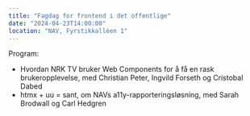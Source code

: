 ```yaml
---
title: "Fagdag for frontend i det offentlige"
date: "2024-04-23T14:00:00"
location: "NAV, Fyrstikkalléen 1"
---
```


Program:

- Hvordan NRK TV bruker Web Components for å få en rask brukeropplevelse, med Christian Peter, Ingvild Forseth og Cristobal Dabed
- htmx + uu = sant, om NAVs a11y-rapporteringsløsning, med Sarah Brodwall og Carl Hedgren
